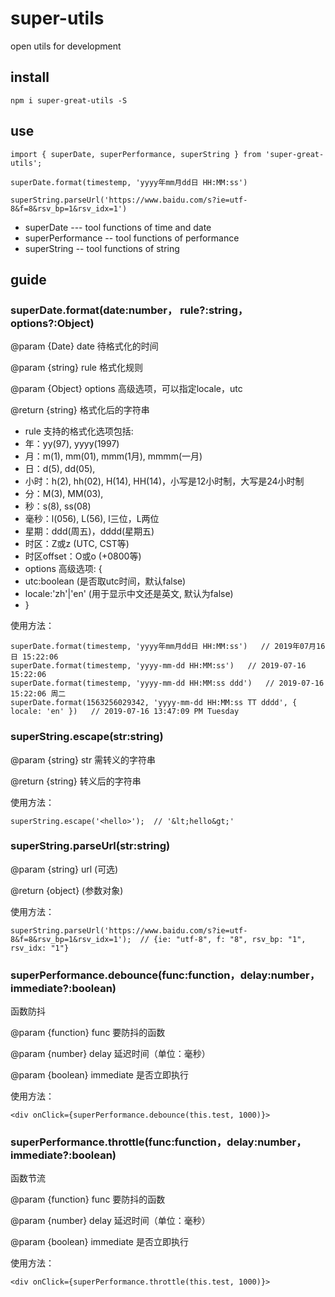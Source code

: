 # super-utils
open utils for development

## install
`npm i super-great-utils -S`

## use
`import { superDate, superPerformance, superString } from 'super-great-utils';`

`superDate.format(timestemp, 'yyyy年mm月dd日 HH:MM:ss')`

`superString.parseUrl('https://www.baidu.com/s?ie=utf-8&f=8&rsv_bp=1&rsv_idx=1')`

* superDate    --- tool functions of time and date
* superPerformance  -- tool functions of performance
* superString  -- tool functions of string

## guide
### superDate.format(date:number， rule?:string， options?:Object)
@param  {Date} date 待格式化的时间

@param  {string} rule 格式化规则

@param  {Object} options 高级选项，可以指定locale，utc

@return {string} 格式化后的字符串

* rule 支持的格式化选项包括:
* 年：yy(97), yyyy(1997)
* 月：m(1), mm(01), mmm(1月), mmmm(一月)
* 日：d(5), dd(05),
* 小时：h(2), hh(02), H(14), HH(14)，小写是12小时制，大写是24小时制
* 分：M(3), MM(03),
* 秒：s(8), ss(08)
* 毫秒：l(056), L(56), l三位，L两位
* 星期：ddd(周五)，dddd(星期五)
* 时区：Z或z (UTC, CST等)
* 时区offset：O或o (+0800等)
* options 高级选项:
{
*  utc:boolean (是否取utc时间，默认false)
*  locale:'zh'|'en' (用于显示中文还是英文, 默认为false)
* }

使用方法：
```
superDate.format(timestemp, 'yyyy年mm月dd日 HH:MM:ss')   // 2019年07月16日 15:22:06
superDate.format(timestemp, 'yyyy-mm-dd HH:MM:ss')   // 2019-07-16 15:22:06
superDate.format(timestemp, 'yyyy-mm-dd HH:MM:ss ddd')   // 2019-07-16 15:22:06 周二
superDate.format(1563256029342, 'yyyy-mm-dd HH:MM:ss TT dddd', { locale: 'en' })   // 2019-07-16 13:47:09 PM Tuesday
```

### superString.escape(str:string)
@param  {string} str 需转义的字符串

@return {string} 转义后的字符串

使用方法：

`superString.escape('<hello>');  // '&lt;hello&gt;'`

### superString.parseUrl(str:string)
@param  {string} url (可选)

@return {object} (参数对象)

使用方法：

`superString.parseUrl('https://www.baidu.com/s?ie=utf-8&f=8&rsv_bp=1&rsv_idx=1');  // {ie: "utf-8", f: "8", rsv_bp: "1", rsv_idx: "1"}`

### superPerformance.debounce(func:function，delay:number，immediate?:boolean)
函数防抖

@param {function} func 要防抖的函数

@param {number} delay 延迟时间（单位：毫秒）

@param {boolean} immediate 是否立即执行

使用方法：

`<div onClick={superPerformance.debounce(this.test, 1000)}>`

### superPerformance.throttle(func:function，delay:number，immediate?:boolean)
函数节流

@param {function} func 要防抖的函数

@param {number} delay 延迟时间（单位：毫秒）

@param {boolean} immediate 是否立即执行

使用方法：

`<div onClick={superPerformance.throttle(this.test, 1000)}>`


